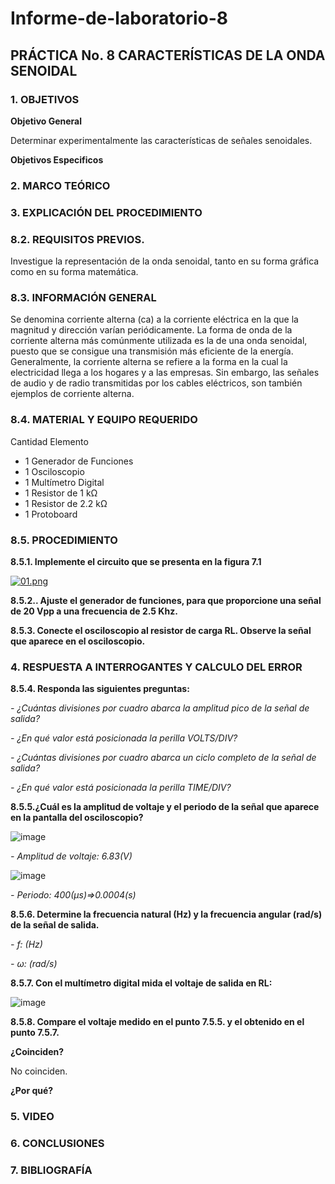 # Informe-de-laboratorio-8
 
<H2>PRÁCTICA No. 8 CARACTERÍSTICAS DE LA ONDA SENOIDAL</H2>

**<H3>1. OBJETIVOS</H3>**

**Objetivo General**

Determinar experimentalmente las características de señales senoidales.

**Objetivos Especificos**


<H3>2. MARCO TEÓRICO</H3>

**<H3>3. EXPLICACIÓN DEL PROCEDIMIENTO</H3>**

**<H3>8.2. REQUISITOS PREVIOS.</H3>**

Investigue la representación de la onda senoidal, tanto en su forma gráfica como 
en su forma matemática.

**<H3>8.3. INFORMACIÓN GENERAL</H3>**

Se denomina corriente alterna (ca) a la corriente eléctrica en la que la magnitud y 
dirección varían periódicamente. La forma de onda de la corriente alterna más 
comúnmente utilizada es la de una onda senoidal, puesto que se consigue una transmisión 
más eficiente de la energía.
Generalmente, la corriente alterna se refiere a la forma en la cual la electricidad 
llega a los hogares y a las empresas. Sin embargo, las señales de audio y de radio 
transmitidas por los cables eléctricos, son también ejemplos de corriente alterna.

**<H3>8.4. MATERIAL Y EQUIPO REQUERIDO</H3>**

Cantidad Elemento
- 1 Generador de Funciones
- 1 Osciloscopio
- 1 Multímetro Digital 
- 1 Resistor de 1 kΩ
- 1 Resistor de 2.2 kΩ
- 1 Protoboard 


**<H3>8.5. PROCEDIMIENTO</H3>**


<b>8.5.1. Implemente el circuito que se presenta en la figura 7.1</b>

[![01.png](https://i.postimg.cc/RCkFcCxs/01.png)](https://postimg.cc/F1xNv4R3)


<b>8.5.2.. Ajuste el generador de funciones, para que proporcione una señal de 20 Vpp a una frecuencia de 2.5 Khz.</b>




<b>8.5.3. Conecte el osciloscopio al resistor de carga RL. Observe la señal que aparece en el osciloscopio.</b>



**<H3>4. RESPUESTA A INTERROGANTES Y CALCULO DEL ERROR</H3>**


<b>8.5.4. Responda las siguientes preguntas:</b>


<i>- ¿Cuántas divisiones por cuadro abarca la amplitud pico de la señal de salida?</i>



<i>- ¿En qué valor está posicionada la perilla VOLTS/DIV?</i>



<i>- ¿Cuántas divisiones por cuadro abarca un ciclo completo de la señal de salida?</i>




<i>- ¿En qué valor está posicionada la perilla TIME/DIV?</i>



<b>8.5.5.¿Cuál es la amplitud de voltaje y el periodo de la señal que aparece en la pantalla del osciloscopio?</b>


![image](https://user-images.githubusercontent.com/93739242/153794511-84355cd8-f73a-44bc-b721-9656abefe1d6.png)

<i>- Amplitud de voltaje: 6.83(V)</i>


![image](https://user-images.githubusercontent.com/93739242/153794445-5d358ecc-b7a8-45bd-ba7e-8be0cdc13f3b.png)

<i>- Periodo: 400(μs)=>0.0004(s)</i>

<b>8.5.6. Determine la frecuencia natural (Hz) y la frecuencia angular (rad/s) de la señal de salida.</b>

<i>- f: (Hz)</i>


<i>- ω: (rad/s)</i>



<b>8.5.7. Con el multímetro digital mida el voltaje de salida en RL:</b>


![image](https://user-images.githubusercontent.com/93739242/153794086-3ab008d8-fffb-4999-a963-f9c046785889.png)


<b>8.5.8. Compare el voltaje medido en el punto 7.5.5. y el obtenido en el punto 7.5.7.</b>
 
 <b>¿Coinciden?</b>
 
 No coinciden.
 
<b>¿Por qué?</b>


**<H3>5. VIDEO</H3>**

**<H3>6. CONCLUSIONES</H3>**

**<H3>7. BIBLIOGRAFÍA</H3>**
